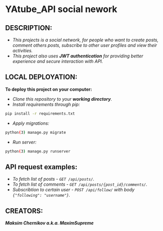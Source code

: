 # YAtube_API social nework



## DESCRIPTION:

- _This projects is a social network, for people who want to create posts, comment others posts, subscribe to other user profiles and view their activities._
- _This project also uses ***JWT authentication*** for providing better experience and secure interaction with API._



## LOCAL DEPLOYATION:

**To deploy this project on your computer:**
- _Clone this repository to your ***working directory***._
- _Install requirements through pip:_
```bash
pip install -r requirements.txt
```
- _Apply migrations:_
```bash
python(3) manage.py migrate
```
- _Run server:_
```bash
python(3) manage.py runserver
```



## API request examples:

- _To fetch list of posts - `GET /api/posts/`._
- _To fetch list of comments - `GET /api/posts/{post_id}/comments/`._
- _Subscribtion to certain user - `POST /api/follow/` with body `{"following": "username"}`._



## CREATORS:

***Maksim Chernikov a.k.a. MaximSupreme***
